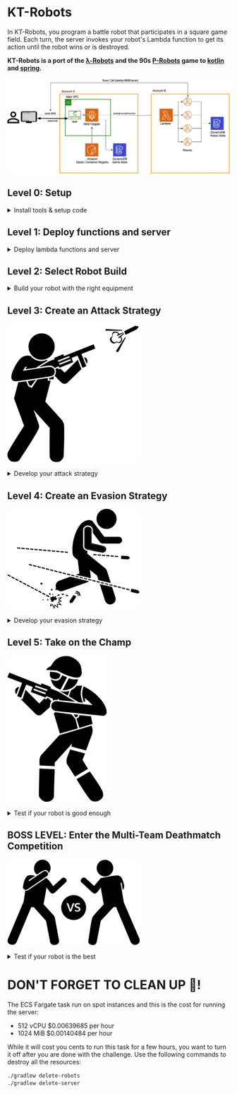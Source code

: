 # KT-Robots

In KT-Robots, you program a battle robot that participates in a square game field. Each turn, the server invokes your robot's Lambda function to get its action until the robot wins or is destroyed.

**KT-Robots is a port of the [λ-Robots](https://github.com/LambdaSharp/LambdaRobots) and the 90s [P-Robots](https://corewar.co.uk/probots.htm) game to [kotlin](https://kotlinlang.org/) and [spring](https://spring.io/).**

![](images/kotlin-robots.jpg)
 
## Level 0: Setup

<details>
<summary>Install tools & setup code</summary>

### Install the required tools
Make sure that you have the following tools installed on your computer.
<details>
<summary>List of required tools</summary>

- [Download and install the JDK 11](https://www.oracle.com/java/technologies/javase-jdk11-downloads.html)
- [Download and install the AWS CLI](https://docs.aws.amazon.com/cli/latest/userguide/install-cliv2.html)
- [Download and install the serverless framework](https://www.serverless.com/framework/docs/providers/aws/guide/installation/)
</details>

### Setup AWS Account and CLI
The challenge requires an AWS account. AWS provides a [*Free Tier*](https://aws.amazon.com/free/), which is sufficient for the challenge.
<details>
<summary>Setup Instructions</summary>

- [Create an AWS Account](https://aws.amazon.com)
- [Configure your AWS profile with the AWS CLI for us-east-1](https://docs.aws.amazon.com/cli/latest/userguide/cli-chap-configure.html#cli-quick-configuration)
</details>

> **NOTE:** 
> 
> For this challenge we will be using the US-EAST-1 region

### Clone Git Challenge Repository
<details>
<summary>Clone command</summary>

Run the following command to clone the KT-Robots challenge. 
```bash
git clone git@github.com:onema/kt-robots.git
cd kt-robots
```
</details>
</details>

## Level 1: Deploy functions and server
<details>
<summary>Deploy lambda functions and server</summary>
 
### Deploy using CloudFormation and the Serverless Framework
From the command line use `gradlew` to run the `deployRobots` task: 
```bash
./gradlew deploy-robots
```
<details>
<summary>Details</summary>

This task will 
- Compile the `lambda-robots` project
- Deploy the Lambda functions to your AWS account in the `us-east-1` region using the Serverless framework
</details>

<details>
<summary>Use the InjelliJ Gradle Plugin</summary>

Or use the IntelliJ Gradle plugin to execute the task.

![deployRobots](images/deployRobots.png)
</details>



Once the command has finished running, the output shows you the ARN of the lambda robots.
```bash
functions:
  BringYourOwnRobot: kotlin-robots-dev-BringYourOwnRobot
  YosemiteSam: kotlin-robots-dev-YosemiteSam
  HotShot: kotlin-robots-dev-HotShot
  RoboDog: kotlin-robots-dev-RoboDog
  TargetRobot: kotlin-robots-dev-TargetRobot
```

The `BringYourOwnRobot` is the robot you will be working on!

> **NOTE:** 
> 
> Open `lambda-robots/src/main/kotlin/io.onema.ktrobots.lambda/functions/BringYourOwnRobot` and customize the field `NAME` of your robot to distinguish it from other robots.

### Deploy the game server using CloudFormation 
From the command line use `gradlew` to run the `deploy-server` task:
```bash
./gradlew deploy-server
```
<details>
<summary>Details</summary>

This task creates and does a few things:

- Compile the server
- Deploy the game server to your AWS account in the `us-east-1` region using CloudFormation
- Creates a docker image that runs the server
- Create an ECR docker repository to host the image
- Pushes the image to the new docker repository
- Creates a Fargate cluster
- Creates a service and runs a task exposing port 80

</details>

<details>
<summary>Getting the task IP Address</summary>
Once the deployment has finished, you have to log in to AWS to get the server IP:
- Amazon ECS
- Clusters
- ktrobots-server-cluster
- Tasks
- Select the task from the list
- Copy the Public IP
- You can also expand the task details and get a link to the CloudWatch logs

Once you have the IP paste it in your browser.
```bash
# For example
http://3.1.11.111/
```
</details>

<details>
<summary>Adding robots to game board</summary>

You can add the robot lambda function ARN to the game board client in the browser.  **You can add the ARN multiple times.**

![Game configuration](images/gameConfiguration.png)

Use the **Advance Configuration** to change any default settings.  Use **Clear Saved Config** to reset all settings to default.
</details>
</details>

## Level 2: Select Robot Build

<details>
<summary>Build your robot with the right equipment</summary>

The default server settings allow each robot to have `8` build points. You can spend your points in the following equipment:

| Equipment type | Description                                                                                                        |
| -------------- | ------------------------------------------------------------------------------------------------------------------ |
| engine         | Modify your robots speed and acceleration                                                                          |
| armor          | Protect your robot against missile and collision damage. Heavier armor will affect your speed and acceleration     |
| missile        | Missiles your robot can shoot. These have different velocity, damage points, ranges, blast radius and reload times |
| radar          | Allow your robot to detect enemies for a given distance and angle of view                                          |

To customize your robot build, open the `BringYourOwnRobot` function and update the values in the `LambdaRobotBuild` method. 
For additional details on the different equipment types see the [Robot Build](/docs/programming-reference.md#robot-build) section in the [Programming Reference](/docs/programming-reference.md). 

> **NOTE:** 
> 
> If you go over the allotted number of points, your robot will be immediately disqualified

</details>

## Level 3: Create an Attack Strategy
![attack](images/man-shooting-gun.png)

<details>
<summary>Develop your attack strategy</summary>

### Develop (or Copy) an Attack Strategy
Now that you have deployed all the robots to your account add the ARN of the `TargetRobot` multiple times to the KT-Robots server to create targets.


Update the behavior of `BringYourOwnRobot` to shoot down the target robots. 

### Use Luck - YosemiteSam 
For example, you can use luck, like `YosemiteSam`, which shoots in random directions.

![Yosemite Sam](images/yosemiteSam.png)

<details>
<summary>YosemiteSam Details</summary>

Yosemite Sam is fast and trigger happy!

This robot chooses a random angle on every turn and fires a missile. It has an extra-large engine that helps avoid attacks and keeps its distance from the edges of the game board to avoid collisions!

| Equipment | Type              | Points | Details |
| --------- | ----------------- | ------ | ------- |
| Armor     | Light             | 1      |         |
| Engine    | Extra Large       | 4      |         |
| Radar     | Ultra Short Range | 0      |         |
| Missile   | Dart              | 0      |         |
| Total     |                   | 5      |         |
</details>


### Use Targeting - HotShot 
This robot uses the `scan()` method to find enemies and aim missiles at them. 

![HotShot](images/hotShot.jpg)

<details>
<summary>HotShot Details</summary>

HotShot is patient and accurate; it hardly ever misses its target!

This robot uses the `scan()` method to find targets. If it doesn't find targets, it moves to a new location. If it receives damage, it initiates an evasive move. 

| Equipment | Type        | Points | Details |
| --------- | ----------- | ------ | ------- |
| Armor     | Medium      | 2      |         |
| Engine    | Large       | 3      |         |
| Radar     | Short Range | 1      |         |
| Missile   | Javelin     | 2      |         |
| Total     |             | 8      |         |
</details>

### Chase like a dog - RoboDog 

This robot uses the `scan()` method to find enemies and chases them. 

![RoboDog](images/roboDog.jpg)

<details>
<summary>RoboDog Details</summary>

RoboDog moves at random and scans what is right in front of it. When this dog bites, it won't let go!

This robot uses the `scan()` method to find targets right in from of it. If it does it adjust it's heading to move towards the target, this dog can hit you with a missile and with collision damage!

| Equipment | Type              | Points | Details |
| --------- | ----------------- | ------ | ------- |
| Armor     | Light             | 2      |         |
| Engine    | Standard          | 3      |         |
| Radar     | Ultra Short Range | 0      |         |
| Missile   | Cannon            | 3      |         |
| Total     |                   | 8      |         |
</details>

### TargetRobot 

This robot just sits down and waits to be hit. 
![TargetRobot](images/targetRobot.png)

<details>
<summary>TargetRobot Details</summary>

Please don't be the target robot, and nobody wants to be the target robot!

| Equipment | Type              | Points | Details |
| --------- | ----------------- | ------ | ------- |
| Armor     | Heavy             | 3      |         |
| Engine    | Economy           | 0      |         |
| Radar     | Ultra Short Range | 0      |         |
| Missile   | Dart              | 0      |         |
| Total     |                   | 3      |         |
</details>


### Remember that 
- Other robots may be out of radar range, requiring your robot to move periodically. 
- Your robot can be damaged by its own missiles. 
- Check `gameInfo.farHitRange` to make sure your target is beyond the damage range. 
- If you don't mind a bit of self-inflicted pain, you can also use `gameInfo.nearHitRange` or even `game.directHitRange` instead.
</details>

## Level 4: Create an Evasion Strategy
![evade](images/man-evading.png)

<details>
<summary>Develop your evasion strategy</summary>
 
Add the `YosemiteSam` ARN twice to the KT-Robots server to create two attackers.

Now update the behavior of `BringYourOwnRobot` to avoid getting shot. 

<details>
<summary>Examples</summary>

You can be in continuous motion, like `YosemiteSam`, which zig-zags across the board, react to damage like `HotShot`,  or chase and ram into your opponents like `RoboDog`.

Beware that a robot cannot change heading without suddenly stopping if its speed exceeds `Robot.MaxSpeed`.
</details>
</details>

## Level 5: Take on the Champ
![take on the champ](images/the-champ.png)

<details>
<summary>Test if your robot is good enough</summary>

Add the `HotShot` ARN once to the KT-Robots server to create one formidable opponent.

Consider tuning one more time your robots build by updating the equipment
- engine
- armor
- missile
- radar

> 🎯 **Set the proper equipment to suit your attack and evasion strategies.**
 
>⚠️ **Remember that your build cannot exceed 8 points or your robot will be disqualified from the competition.**

</details>


## BOSS LEVEL: Enter the Multi-Team Deathmatch Competition

![death match](images/fight.png)

<details>
<summary>Test if your robot is the best</summary>

![killer-robots](images/killerRobots.jpg)


For the boss level, your opponent is every other team! Submit your robot ARN and see how well it fares.

**May the odds be ever in your favor!**
</details>

# DON'T FORGET TO CLEAN UP 💸!

The ECS Fargate task run on spot instances and this is the cost for running the server:

- 512 vCPU $0.00639685 per hour
- 1024 MiB $0.00140484 per hour

While it will cost you cents to run this task for a few hours, you want to turn it off after you are done with the challenge.
Use the following commands to destroy all the resources:

```bash
./gradlew delete-robots
./gradlew delete-server
```
